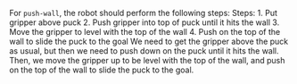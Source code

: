For `push-wall`, the robot should perform the following steps:
  Steps: 1. Put gripper above puck  2. Push gripper into top of puck until it hits the wall  3. Move the gripper to level with the top of the wall  4. Push on the top of the wall to slide the puck to the goal
We need to get the gripper above the puck as usual, but then we need to push down on the puck until it hits the wall. Then, we move the gripper up to be level with the top of the wall, and push on the top of the wall to slide the puck to the goal.